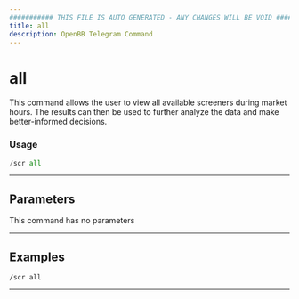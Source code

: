 ```yaml
---
########### THIS FILE IS AUTO GENERATED - ANY CHANGES WILL BE VOID ###########
title: all
description: OpenBB Telegram Command
---
```


# all

This command allows the user to view all available screeners during market hours. The results can then be used to further analyze the data and make better-informed decisions.

### Usage

```python wordwrap
/scr all
```

---

## Parameters

This command has no parameters



---

## Examples

```
/scr all
```
---
